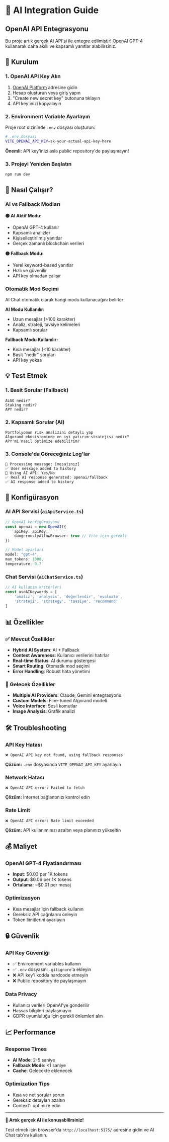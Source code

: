 # 🤖 AI Integration Guide

## OpenAI API Entegrasyonu

Bu proje artık gerçek AI API'si ile entegre edilmiştir! OpenAI GPT-4 kullanarak daha akıllı ve kapsamlı yanıtlar alabilirsiniz.

## 🚀 Kurulum

### 1. OpenAI API Key Alın
1. [OpenAI Platform](https://platform.openai.com/api-keys) adresine gidin
2. Hesap oluşturun veya giriş yapın
3. "Create new secret key" butonuna tıklayın
4. API key'inizi kopyalayın

### 2. Environment Variable Ayarlayın

Proje root dizininde `.env` dosyası oluşturun:

```bash
# .env dosyası
VITE_OPENAI_API_KEY=sk-your-actual-api-key-here
```

**Önemli:** API key'inizi asla public repository'de paylaşmayın!

### 3. Projeyi Yeniden Başlatın

```bash
npm run dev
```

## 🎯 Nasıl Çalışır?

### AI vs Fallback Modları

**🟢 AI Aktif Modu:**
- OpenAI GPT-4 kullanır
- Kapsamlı analizler
- Kişiselleştirilmiş yanıtlar
- Gerçek zamanlı blockchain verileri

**🟡 Fallback Modu:**
- Yerel keyword-based yanıtlar
- Hızlı ve güvenilir
- API key olmadan çalışır

### Otomatik Mod Seçimi

AI Chat otomatik olarak hangi modu kullanacağını belirler:

**AI Modu Kullanılır:**
- Uzun mesajlar (>100 karakter)
- Analiz, strateji, tavsiye kelimeleri
- Kapsamlı sorular

**Fallback Modu Kullanılır:**
- Kısa mesajlar (<10 karakter)
- Basit "nedir" soruları
- API key yoksa

## 💡 Test Etmek

### 1. Basit Sorular (Fallback)
```
ALGO nedir?
Staking nedir?
APY nedir?
```

### 2. Kapsamlı Sorular (AI)
```
Portfolyomun risk analizini detaylı yap
Algorand ekosisteminde en iyi yatırım stratejisi nedir?
APY'mi nasıl optimize edebilirim?
```

### 3. Console'da Göreceğiniz Log'lar
```
🚀 Processing message: [mesajınız]
✅ User message added to history
🤖 Using AI API: Yes/No
✅ Real AI response generated: openai/fallback
✅ AI response added to history
```

## 🔧 Konfigürasyon

### AI API Servisi (`aiApiService.ts`)

```typescript
// OpenAI konfigürasyonu
const openai = new OpenAI({
    apiKey: apiKey,
    dangerouslyAllowBrowser: true // Vite için gerekli
})

// Model ayarları
model: "gpt-4",
max_tokens: 1000,
temperature: 0.7
```

### Chat Servisi (`aiChatService.ts`)

```typescript
// AI kullanım kriterleri
const useAIKeywords = [
    'analiz', 'analysis', 'değerlendir', 'evaluate',
    'strateji', 'strategy', 'tavsiye', 'recommend'
]
```

## 📊 Özellikler

### ✅ Mevcut Özellikler
- **Hybrid AI System**: AI + Fallback
- **Context Awareness**: Kullanıcı verilerini hatırlar
- **Real-time Status**: AI durumu göstergesi
- **Smart Routing**: Otomatik mod seçimi
- **Error Handling**: Robust hata yönetimi

### 🚀 Gelecek Özellikler
- **Multiple AI Providers**: Claude, Gemini entegrasyonu
- **Custom Models**: Fine-tuned Algorand modeli
- **Voice Interface**: Sesli komutlar
- **Image Analysis**: Grafik analizi

## 🛠️ Troubleshooting

### API Key Hatası
```
❌ OpenAI API key not found, using fallback responses
```
**Çözüm:** `.env` dosyasında `VITE_OPENAI_API_KEY` ayarlayın

### Network Hatası
```
❌ OpenAI API error: Failed to fetch
```
**Çözüm:** İnternet bağlantınızı kontrol edin

### Rate Limit
```
❌ OpenAI API error: Rate limit exceeded
```
**Çözüm:** API kullanımınızı azaltın veya planınızı yükseltin

## 💰 Maliyet

### OpenAI GPT-4 Fiyatlandırması
- **Input**: $0.03 per 1K tokens
- **Output**: $0.06 per 1K tokens
- **Ortalama**: ~$0.01 per mesaj

### Optimizasyon
- Kısa mesajlar için fallback kullanın
- Gereksiz API çağrılarını önleyin
- Token limitlerini ayarlayın

## 🔒 Güvenlik

### API Key Güvenliği
- ✅ Environment variables kullanın
- ✅ `.env` dosyasını `.gitignore`'a ekleyin
- ❌ API key'i kodda hardcode etmeyin
- ❌ Public repository'de paylaşmayın

### Data Privacy
- Kullanıcı verileri OpenAI'ye gönderilir
- Hassas bilgileri paylaşmayın
- GDPR uyumluluğu için gerekli önlemleri alın

## 📈 Performance

### Response Times
- **AI Mode**: 2-5 saniye
- **Fallback Mode**: <1 saniye
- **Cache**: Gelecekte eklenecek

### Optimization Tips
- Kısa ve net sorular sorun
- Gereksiz detayları azaltın
- Context'i optimize edin

---

**🎉 Artık gerçek AI ile konuşabilirsiniz!**

Test etmek için browser'da `http://localhost:5175/` adresine gidin ve AI Chat tab'ını kullanın.
